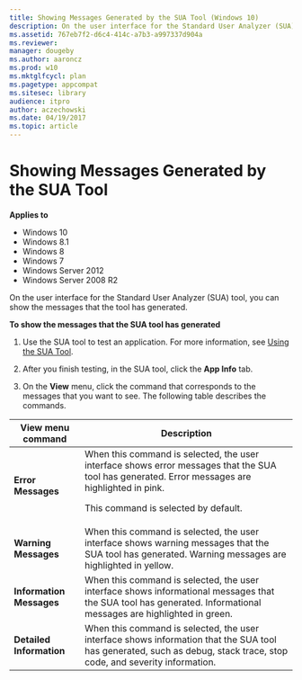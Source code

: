 ```yaml
---
title: Showing Messages Generated by the SUA Tool (Windows 10)
description: On the user interface for the Standard User Analyzer (SUA) tool, you can show the messages that the tool has generated.
ms.assetid: 767eb7f2-d6c4-414c-a7b3-a997337d904a
ms.reviewer: 
manager: dougeby
ms.author: aaroncz
ms.prod: w10
ms.mktglfcycl: plan
ms.pagetype: appcompat
ms.sitesec: library
audience: itpro
author: aczechowski
ms.date: 04/19/2017
ms.topic: article
---
```


# Showing Messages Generated by the SUA Tool


**Applies to**

-   Windows 10
-   Windows 8.1
-   Windows 8
-   Windows 7
-   Windows Server 2012
-   Windows Server 2008 R2

On the user interface for the Standard User Analyzer (SUA) tool, you can show the messages that the tool has generated.

**To show the messages that the SUA tool has generated**

1.  Use the SUA tool to test an application. For more information, see [Using the SUA Tool](using-the-sua-tool.md).

2.  After you finish testing, in the SUA tool, click the **App Info** tab.

3.  On the **View** menu, click the command that corresponds to the messages that you want to see. The following table describes the commands.

|View menu command|Description|
|--- |--- |
|**Error Messages**|When this command is selected, the user interface shows error messages that the SUA tool has generated. Error messages are highlighted in pink.<p>This command is selected by default.|
|**Warning Messages**|When this command is selected, the user interface shows warning messages that the SUA tool has generated. Warning messages are highlighted in yellow.|
|**Information Messages**|When this command is selected, the user interface shows informational messages that the SUA tool has generated. Informational messages are highlighted in green.|
|**Detailed Information**|When this command is selected, the user interface shows information that the SUA tool has generated, such as debug, stack trace, stop code, and severity information.|

 





